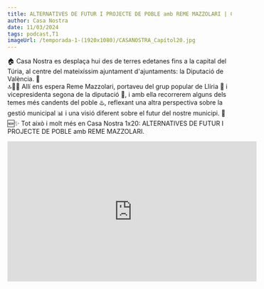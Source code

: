 ```yaml
---
title: ALTERNATIVES DE FUTUR I PROJECTE DE POBLE amb REME MAZZOLARI | Casa Nostra 1x20
author: Casa Nostra
date: 11/03/2024
tags: podcast,T1
imageUrl: /temporada-1-(1920x1080)/CASANOSTRA_Capítol20.jpg
---
```


<p>🏠 Casa Nostra es desplaça hui des de terres edetanes fins a la capital del Túria, al centre del mateixíssim ajuntament d&#39;ajuntaments: la Diputació de València. 🏤
<br>🔝👩‍💼 Allí ens espera Reme Mazzolari, portaveu del grup popular de Llíria 🔵 i vicepresidenta segona de la diputació 👀, i amb ella recorrerem alguns dels temes més candents del poble ♨️, reflexant una altra perspectiva sobre la gestió municipal 📊 i una visió diferent sobre el futur del nostre municipi. 🔮
<br>🆕✨ Tot això i molt més en Casa Nostra 1x20: ALTERNATIVES DE FUTUR I PROJECTE DE POBLE amb REME MAZZOLARI.</p>

<iframe width="560" height="315" src="https://www.youtube.com/embed/L6ASewVP_d0?si=cPdXR-o9Ones-hLT" title="YouTube video player" frameborder="0" allow="accelerometer; autoplay; clipboard-write; encrypted-media; gyroscope; picture-in-picture; web-share" referrerpolicy="strict-origin-when-cross-origin" allowfullscreen></iframe>
